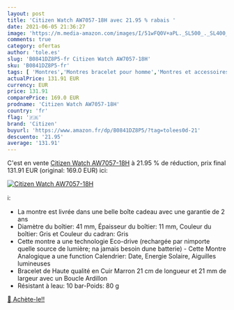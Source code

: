 ```yaml
---
layout: post
title: 'Citizen Watch AW7057-18H avec 21.95 % rabais '
date: 2021-06-05 21:36:27
image: 'https://m.media-amazon.com/images/I/51wFQ0V+aPL._SL500_._SL400_.jpg'
comments: true
category: ofertas
author: 'tole.es'
slug: 'B0841DZ8P5-fr Citizen Watch AW7057-18H'
sku: 'B0841DZ8P5-fr'
tags: [ 'Montres','Montres bracelet pour homme','Montres et accessoires','Montres homme','citizen', ]
actualPrice: 131.91 EUR
currency: EUR
price: 131.91
comparePrice: 169.0 EUR
prodname: 'Citizen Watch AW7057-18H'
country: 'fr'
flag: '🇫🇷'
brand: 'Citizen'
buyurl: 'https://www.amazon.fr/dp/B0841DZ8P5/?tag=tolees0d-21'
descuento: '21.95'
average: '131.91'
---
```


C'est en vente [Citizen Watch AW7057-18H](https://www.amazon.fr/dp/B0841DZ8P5/?tag=tolees0d-21)  à  21.95 % de réduction, prix final  131.91 EUR (original: 169.0 EUR) ici:

[![Citizen Watch AW7057-18H](https://m.media-amazon.com/images/I/51wFQ0V+aPL._SL500_._SL400_.jpg)](https://www.amazon.fr/dp/B0841DZ8P5/?tag=tolees0d-21)

ℹ️:

- La montre est livrée dans une belle boîte cadeau avec une garantie de 2 ans
- Diamètre du boîtier: 41 mm, Épaisseur du boîtier: 11 mm, Couleur du boîtier: Gris et Couleur du cadran: Gris
- Cette montre a une technologie Eco-drive (rechargée par nimporte quelle source de lumière; na jamais besoin dune batterie) - Cette Montre Analogique a une function Calendrier: Date, Energie Solaire, Aiguilles lumineuses
- Bracelet de Haute qualité en Cuir Marron 21 cm de longueur et 21 mm de largeur avec un Boucle Ardillon
- Résistant à leau: 10 bar-Poids: 80 g

[🛒 Achète-le!!](https://www.amazon.fr/dp/B0841DZ8P5/?tag=tolees0d-21)
